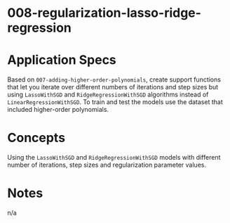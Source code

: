 008-regularization-lasso-ridge-regression
=========================================

# Application Specs
Based on `007-adding-higher-order-polynomials`, create support functions that let you iterate over different numbers of iterations and step sizes but using `LassoWithSGD` and `RidgeRegressionWithSGD` algorithms instead of `LinearRegressionWithSGD`. To train and test the models use the dataset that included higher-order polynomials.


# Concepts
Using the `LassoWithSGD` and `RidgeRegressionWithSGD` models with different number of iterations, step sizes and regularization parameter values.

# Notes
n/a